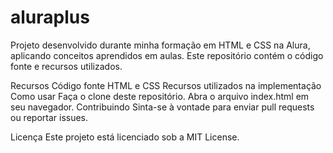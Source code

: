 # aluraplus
Projeto desenvolvido durante minha formação em HTML e CSS na Alura, aplicando conceitos aprendidos em aulas. Este repositório contém o código fonte e recursos utilizados.

Recursos
Código fonte HTML e CSS
Recursos utilizados na implementação
Como usar
Faça o clone deste repositório.
Abra o arquivo index.html em seu navegador.
Contribuindo
Sinta-se à vontade para enviar pull requests ou reportar issues.

Licença
Este projeto está licenciado sob a MIT License.


